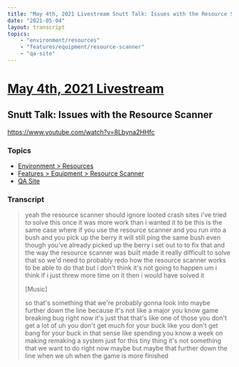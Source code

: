 ```yaml
---
title: "May 4th, 2021 Livestream Snutt Talk: Issues with the Resource Scanner"
date: "2021-05-04"
layout: transcript
topics:
    - "environment/resources"
    - "features/equipment/resource-scanner"
    - "qa-site"
---
```

# [May 4th, 2021 Livestream](../2021-05-04.md)
## Snutt Talk: Issues with the Resource Scanner
https://www.youtube.com/watch?v=8Lbyna2HHfc

### Topics
* [Environment > Resources](../topics/environment/resources.md)
* [Features > Equipment > Resource Scanner](../topics/features/equipment/resource-scanner.md)
* [QA Site](../topics/qa-site.md)

### Transcript

> yeah the resource scanner should ignore looted crash sites i've tried to solve this once it was more work than i wanted it to be this is the same case where if you use the resource scanner and you run into a bush and you pick up the berry it will still ping the same bush even though you've already picked up the berry i set out to to fix that and the way the resource scanner was built made it really difficult to solve that so we'd need to probably redo how the resource scanner works to be able to do that but i don't think it's not going to happen um i think if i just threw more time on it then i would have solved it
>
> [Music]
>
> so that's something that we're probably gonna look into maybe further down the line because it's not like a major you know game breaking bug right now it's just that that's like one of those you don't get a lot of uh you don't get much for your buck like you don't get bang for your buck in that sense like spending you know a week on making remaking a system just for this tiny thing it's not something that we want to do right now maybe but maybe that further down the line when we uh when the game is more finished

